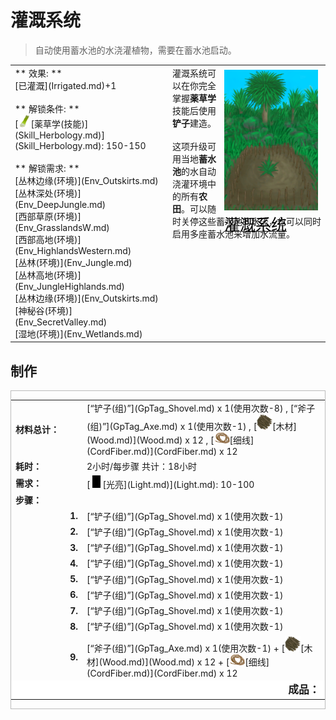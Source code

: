 # 灌溉系统  
> 自动使用蓄水池的水浇灌植物，需要在蓄水池启动。  
  
<table class="table table-bordered" data-toggle="table"  data-show-header="false"><thead style="display:none"><tr ><th  style="width:50%;text-align:left;vertical-align:top;"  >title</th><th  style="width:50%;text-align:left;vertical-align:top;"  ></th></tr></thead><tr ><td  style="width:50%;text-align:left;vertical-align:top;"  >** 效果: **<br>[已灌溉](Irrigated.md)+1<br><br>** 解锁条件: **<br>[<div style="width:20px;display:inline-block;text-align:center"><img decoding="async" src="../wiki/Sprite/LemonGrassStalks.png" href="a.md" style="max-width:20px;max-height:20px;"></div>[薬草学(技能)](Skill_Herbology.md)](Skill_Herbology.md): 150-150<br><br>** 解锁需求: **<br>[丛林边缘(环境)](Env_Outskirts.md)<br>[丛林深处(环境)](Env_DeepJungle.md)<br>[西部草原(环境)](Env_GrasslandsW.md)<br>[西部高地(环境)](Env_HighlandsWestern.md)<br>[丛林(环境)](Env_Jungle.md)<br>[丛林高地(环境)](Env_JungleHighlands.md)<br>[丛林边缘(环境)](Env_Outskirts.md)<br>[神秘谷(环境)](Env_SecretValley.md)<br>[湿地(环境)](Env_Wetlands.md)</td><td  style="width:50%;text-align:left;vertical-align:top;"  ><div style="float:right; margin:5px"><div class="gamecard" style="width:150px; height:225px;"><a href="Imp_Irrigation.md" style="color:black"><img decoding="async" src="../wiki/Sprite/CropPlotGrowing.png" class="cardimage" style="max-width:150px;max-height:225px;"><span style="font-size: 25px;">灌溉系统</span></a></div></div>灌溉系统可以在你完全掌握<b>薬草学</b>技能后使用<b>铲子</b>建造。<br><br>这项升级可用当地<b>蓄水池</b>的水自动浇灌环境中的所有<b>农田</b>。可以随时关停这些蓄水池的水流，也可以同时启用多座蓄水池来增加水流量。</td></tr></tbody></table>  
  
## 制作  
<div  style="border:1px solid #BBB"><table><tr><td style="width:100px;"><b>材料总计：</b></td><td>[“铲子(组)”](GpTag_Shovel.md) x 1(使用次数-8) , [“斧子(组)”](GpTag_Axe.md) x 1(使用次数-1) , [<div style="width:25px;display:inline-block;text-align:center"><img decoding="async" src="../wiki/Sprite/Firewood.png" href="a.md" style="max-width:25px;max-height:25px;"></div>[木材](Wood.md)](Wood.md) x 12 , [<div style="width:25px;display:inline-block;text-align:center"><img decoding="async" src="../wiki/Sprite/CordFiber.png" href="a.md" style="max-width:25px;max-height:25px;"></div>[细线](CordFiber.md)](CordFiber.md) x 12</td></tr><tr><td><b>耗时：</b></td><td><font data-toggle="tooltip" data-placement="top" title="8TP">2小时</font>/每步骤  共计：<font data-toggle="tooltip" data-placement="top" title="72TP">18小时</font></td></tr><tr><td><b>需求：</b></td><td>[<div style="width:20px;display:inline-block;text-align:center"><img decoding="async" src="../wiki/Sprite/Darkness.png" href="a.md" style="max-width:20px;max-height:20px;"></div>[光亮](Light.md)](Light.md): 10-100</td></tr><tr><td colspan=2><b>步骤：</b></td></tr><tr><td style="text-align:right"><b>1.</b></td><td>[“铲子(组)”](GpTag_Shovel.md) x 1(使用次数-1)</td></tr><tr><td style="text-align:right"><b>2.</b></td><td>[“铲子(组)”](GpTag_Shovel.md) x 1(使用次数-1)</td></tr><tr><td style="text-align:right"><b>3.</b></td><td>[“铲子(组)”](GpTag_Shovel.md) x 1(使用次数-1)</td></tr><tr><td style="text-align:right"><b>4.</b></td><td>[“铲子(组)”](GpTag_Shovel.md) x 1(使用次数-1)</td></tr><tr><td style="text-align:right"><b>5.</b></td><td>[“铲子(组)”](GpTag_Shovel.md) x 1(使用次数-1)</td></tr><tr><td style="text-align:right"><b>6.</b></td><td>[“铲子(组)”](GpTag_Shovel.md) x 1(使用次数-1)</td></tr><tr><td style="text-align:right"><b>7.</b></td><td>[“铲子(组)”](GpTag_Shovel.md) x 1(使用次数-1)</td></tr><tr><td style="text-align:right"><b>8.</b></td><td>[“铲子(组)”](GpTag_Shovel.md) x 1(使用次数-1)</td></tr><tr><td style="text-align:right"><b>9.</b></td><td>[“斧子(组)”](GpTag_Axe.md) x 1(使用次数-1) + [<div style="width:25px;display:inline-block;text-align:center"><img decoding="async" src="../wiki/Sprite/Firewood.png" href="a.md" style="max-width:25px;max-height:25px;"></div>[木材](Wood.md)](Wood.md) x 12 + [<div style="width:25px;display:inline-block;text-align:center"><img decoding="async" src="../wiki/Sprite/CordFiber.png" href="a.md" style="max-width:25px;max-height:25px;"></div>[细线](CordFiber.md)](CordFiber.md) x 12</td></tr><tr style="background-color:#fff;font-size:1.2em;"><td></td><td style="text-align:right"><b>成品：</b></td></tr></table></div>  


<script>document.title="灌溉系统 - 卡牌生存百科 Card Survival Wiki";</script>